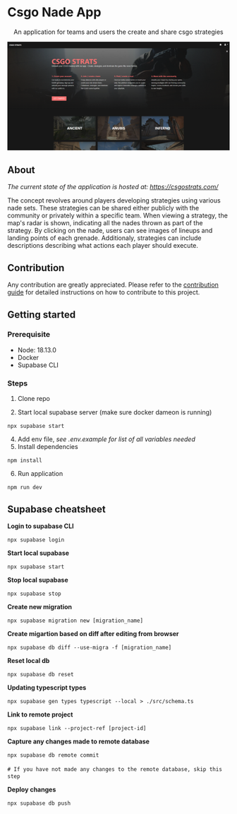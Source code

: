 # Csgo Nade App

<p style="text-align: center">
An application for teams and users the create and share csgo strategies
</p>

<a href="https://csgostrats.com/" target="_blank">
  <img src="../assets/images/home_page.PNG" alt="Home page" />
</a>

## About

_The current state of the application is hosted at: <a href="https://csgostrats.com/" target="_blank">https://csgostrats.com/</a>_

The concept revolves around players developing strategies using various nade sets. These strategies can be shared either publicly with the community or privately within a specific team. When viewing a strategy, the map's radar is shown, indicating all the nades thrown as part of the strategy. By clicking on the nade, users can see images of lineups and landing points of each grenade. Additionaly, strategies can include descriptions describing what actions each player should execute.

## Contribution

Any contribution are greatly appreciated. Please refer to the [contribution guide](./CONTRIBUTING.md) for detailed instructions on how to contribute to this project.

## Getting started

### Prerequisite

- Node: 18.13.0
- Docker
- Supabase CLI

### Steps

1. Clone repo

2. Start local supabase server (make sure docker dameon is running)

```
npx supabase start
```

4. Add env file, _see .env.example for list of all variables needed_
5. Install dependencies

```
npm install
```

6. Run application

```
npm run dev
```

## Supabase cheatsheet

**Login to supabase CLI**

```
npx supabase login
```

**Start local supabase**

```
npx supabase start
```

**Stop local supabase**

```
npx supabase stop
```

**Create new migration**

```
npx supabase migration new [migration_name]
```

**Create migartion based on diff after editing from browser**

```
npx supabase db diff --use-migra -f [migration_name]
```

**Reset local db**

```
npx supabase db reset
```

**Updating typescript types**

```
npx supabase gen types typescript --local > ./src/schema.ts
```

**Link to remote project**

```
npx supabase link --project-ref [project-id]
```

**Capture any changes made to remote database**

```
npx supabase db remote commit

# If you have not made any changes to the remote database, skip this step
```

**Deploy changes**

```
npx supabase db push
```
